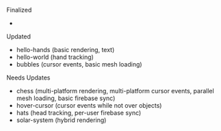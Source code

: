 Finalized  

- 

Updated  

- hello-hands (basic rendering, text)
- hello-world (hand tracking)
- bubbles (cursor events, basic mesh loading) 

Needs Updates  

- chess (multi-platform rendering, multi-platform cursor events, parallel mesh loading, basic firebase sync)
- hover-cursor (cursor events while not over objects)
- hats (head tracking, per-user firebase sync)
- solar-system (hybrid rendering)

